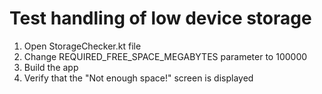 # Test handling of low device storage
1. Open StorageChecker.kt file
1. Change REQUIRED_FREE_SPACE_MEGABYTES parameter to 100000
1. Build the app
1. Verify that the "Not enough space!" screen is displayed